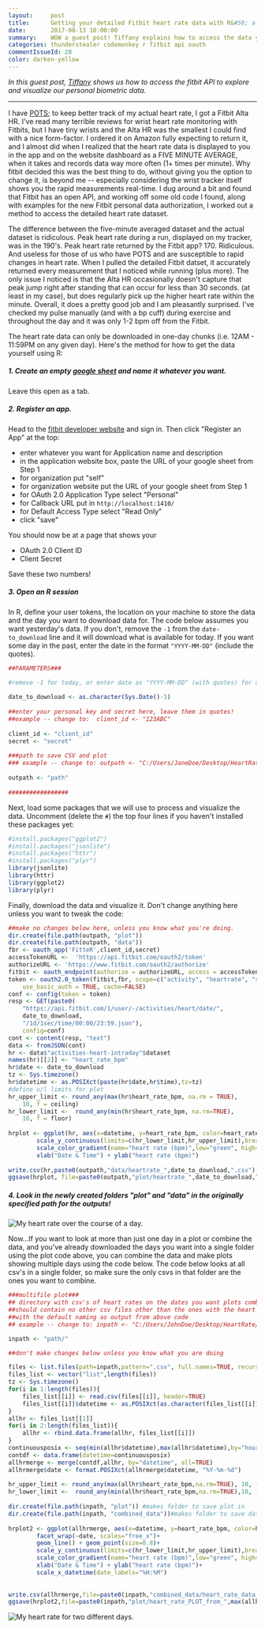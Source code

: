 ```yaml
---
layout:     post
title:      Getting your detailed Fitbit heart rate data with R&#58; a guest post
date:       2017-08-13 10:00:00
summary:    WOW a guest post! Tiffany explains how to access the data your fitbit won't show you in the app.
categories: thunderstealer codemonkey r fitbit api oauth
commentIssueId: 28
color: darken-yellow
---
```



*In this guest post, [Tiffany](https://stackoverflow.com/users/8327430/tiffany) 
shows us how to access the fitbit API to explore and visualize our personal
biometric data.*

---

I have [POTS](https://en.wikipedia.org/wiki/Postural_orthostatic_tachycardia_syndrome);
to keep better track of my actual heart rate, I got a Fitbit Alta HR.
I've read many terrible reviews for wrist heart rate monitoring with Fitbits, but
I have tiny wrists and the Alta HR was the smallest I could find with a nice form-factor.
I ordered it on Amazon fully expecting to return it, and I almost did when I realized that
the heart rate data is displayed to you in the app and on the website dashboard
as a FIVE MINUTE AVERAGE, when it takes and records data way more often (1+ times per minute).
Why fitbit decided this was the best thing to do, without giving you the option to change it, is beyond me
-- especially considering the wrist tracker itself shows you the rapid measurements real-time.
I dug around a bit and found that Fitbit has an open API, and working off some old code I found, along
with examples for the new Fitbit personal data authorization, I worked out a method  to access the
detailed heart rate dataset.

The difference between the five-minute averaged dataset and the actual dataset is ridiculous. 
Peak heart rate during a run, displayed on my tracker, was in the 190's. 
Peak heart rate returned by the Fitbit app? 170. Ridiculous. 
And useless for those of us who have POTS and 
are susceptible to rapid changes in heart rate.
When I pulled the detailed Fitbit datset, it accurately
 returned every measurement that I noticed while running (plus more).
The only issue I noticed is that the Alta HR occasionally
 doesn't capture that peak jump right after
standing that can occur for less than 30 seconds.
(at least in my case), but does regularly pick up the 
higher heart rate within the minute.
Overall, it does a pretty good job and I am pleasantly 
surprised. I've checked my pulse manually (and with a bp cuff)
during exercise and throughout the day and it was only 
1-2 bpm off from the Fitbit.

The heart rate data can only be downloaded in one-day chunks (i.e. 12AM - 11:59PM on any given day).
Here's the method for how to get the data yourself using R:

##### 1. Create an empty [google sheet](sheets.google.com) and name it whatever you want. 

Leave this open as a tab.

##### 2. Register an app.

Head to the [fitbit developer website](https://dev.fitbit.com) and sign in.
Then click "Register an App" at the top:
  - enter whatever you want for Application name and description
  - in the application website box, paste the URL of your google sheet from Step 1
  -  for organization put "self"
  - for organization website put the URL of your google sheet from Step 1
  - for OAuth 2.0 Application Type select "Personal"
  - for Callback URL put in `http://localhost:1410/`
  - for Default Access Type select "Read Only"
  - click "save"

  You should now be at a page that shows your 
  - OAuth 2.0 Client ID
  - Client Secret

Save these two numbers!

##### 3. Open an R session

In R, define your user tokens, the location on your machine to store
the data and the day you want to download data for. 
The code below assumes you want yesterday's data. If you don't, 
remove the `-1` from the `date-to_download` line and it will download
what is available for today. If you want some day in the past, enter the 
date in the format `"YYYY-MM-DD"` (include the quotes).

```r
##PARAMETERS###

#remove -1 for today, or enter date as "YYYY-MM-DD" (with quotes) for any other day
	
date_to_download <- as.character(Sys.Date()-1) 
	
##enter your personal key and secret here, leave them in quotes!
##example -- change to:  client_id <- "123ABC"
	
client_id <- "client_id"
secret <- "secret"
	
###path to save CSV and plot
### example -- change to: outpath <- "C:/Users/JaneDoe/Desktop/HeartRate"
	
outpath <- "path"
	
#################
```

Next, load some packages that we will use to process and visualize the
data. Uncomment (delete the `#`) the top four lines if you haven't 
installed these packages yet:
	
```r
#install.packages("ggplot2")
#install.packages("jsonlite")
#install.packages("httr")
#install.packages("plyr")
library(jsonlite)
library(httr)
library(ggplot2)
library(plyr)
```
	
Finally, download the data and visualize it. Don't change anything here 
unless you want to tweak the code:
	
```r
##make no changes below here, unless you know what you're doing.
dir.create(file.path(outpath, "plot"))
dir.create(file.path(outpath, "data"))
fbr <- oauth_app('FitteR',client_id,secret)
accessTokenURL <-  'https://api.fitbit.com/oauth2/token'
authorizeURL <- 'https://www.fitbit.com/oauth2/authorize'
fitbit <- oauth_endpoint(authorize = authorizeURL, access = accessTokenURL)
token <- oauth2.0_token(fitbit,fbr, scope=c("activity", "heartrate", "sleep"), 
    use_basic_auth = TRUE, cache=FALSE)
conf <- config(token = token)
resp <- GET(paste0(
    "https://api.fitbit.com/1/user/-/activities/heart/date/",
    date_to_download,
    "/1d/1sec/time/00:00/23:59.json"), 
    config=conf)
cont <- content(resp, "text")
data <- fromJSON(cont)
hr <- data$"activities-heart-intraday"$dataset
names(hr)[[2]] <- "heart_rate_bpm"
hr$date <- date_to_download
tz <- Sys.timezone()
hr$datetime <- as.POSIXct(paste(hr$date,hr$time),tz=tz)
#define u/l limits for plot
hr_upper_limit <- round_any(max(hr$heart_rate_bpm, na.rm = TRUE), 
    10, f = ceiling)
hr_lower_limit <-  round_any(min(hr$heart_rate_bpm, na.rm=TRUE),
    10, f = floor)
	
hrplot <- ggplot(hr, aes(x=datetime, y=heart_rate_bpm, color=heart_rate_bpm))+ geom_line() + geom_point(size=0.8)+
		scale_y_continuous(limits=c(hr_lower_limit,hr_upper_limit),breaks=seq(hr_lower_limit,hr_upper_limit,10))+
		scale_color_gradient(name="heart rate (bpm)",low="green", high="red",breaks=seq(hr_lower_limit,hr_upper_limit,20), limits=c(hr_lower_limit,hr_upper_limit))+
		xlab("Date & Time") + ylab("heart rate (bpm)")
	
write.csv(hr,paste0(outpath,"data/heartrate_",date_to_download,".csv"), row.names=FALSE)
ggsave(hrplot, file=paste0(outpath,"plot/heartrate_",date_to_download,".png"), width=11, height=8.5, units="in")
```
	
##### 4. Look in the newly created folders "plot" and "data" in the originally specified path for the outputs!

![My heart rate over the course of a day.](/images/2017-08-13-fitbit-single.png)

Now...If you want to look at more than just one day in a plot or combine the data, 
and you've already downloaded the days you want into a single folder using the plot code above,
you can combine the data and make plots showing multiple days using the code below. The code below
looks at all csv's in a single folder, so make sure the only csvs in that folder are the ones you want
to combine. 

```r
###multifile plot###
## directory with csv's of heart rates on the dates you want plots combined for
##should contain no other csv files other than the ones with the heart rate, 
##with the default naming as output from above code
## example -- change to: inpath <- "C:/Users/JohnDoe/Desktop/HeartRate/data/"

inpath <- "path/"

##don't make changes below unless you know what you are doing

files <- list.files(path=inpath,pattern=".csv", full.names=TRUE, recursive=FALSE)
files_list <- vector("list",length(files))
tz <- Sys.timezone()
for(i in 1:length(files)){
	files_list[[i]] <- read.csv(files[[i]], header=TRUE)
	files_list[[i]]$datetime <- as.POSIXct(as.character(files_list[[i]]$datetime), tz=tz)
}
allhr <- files_list[[1]]
for(i in 2:length(files_list)){
	allhr <- rbind.data.frame(allhr, files_list[[i]])
}
continuousposix <- seq(min(allhr$datetime),max(allhr$datetime),by="hour")
contdf <- data.frame(datetime=continuousposix)
allhrmerge <- merge(contdf,allhr, by="datetime", all=TRUE)
allhrmerge$date <- format.POSIXct(allhrmerge$datetime, "%Y-%m-%d")
	
hr_upper_limit <- round_any(max(allhr$heart_rate_bpm,na.rm=TRUE), 10, f=ceiling) #defines u/l limits for plot
hr_lower_limit <-  round_any(min(allhr$heart_rate_bpm,na.rm=TRUE),10, f=floor)
	
dir.create(file.path(inpath, "plot")) #makes folder to save plot in
dir.create(file.path(inpath, "combined_data"))#makes folder to save data in
	
hrplot2 <- ggplot(allhrmerge, aes(x=datetime, y=heart_rate_bpm, color=heart_rate_bpm))+
		facet_wrap(~date, scales="free_x")+
		geom_line() + geom_point(size=0.8)+
		scale_y_continuous(limits=c(hr_lower_limit,hr_upper_limit),breaks=seq(hr_lower_limit,hr_upper_limit,10))+
		scale_color_gradient(name="heart rate (bpm)",low="green", high="red",breaks=seq(hr_lower_limit,hr_upper_limit,20), limits=c(hr_lower_limit,hr_upper_limit))+
		xlab("Date & Time") + ylab("heart rate (bpm)")+
		scale_x_datetime(date_labels="%H:%M")
			
	
write.csv(allhrmerge,file=paste0(inpath,"combined_data/heart_rate_data_from_",min(allhrmerge$date),"_to_",max(allhrmerge$date),".csv"))
ggsave(hrplot2,file=paste0(inpath,"plot/heart_rate_PLOT_from_",max(allhrmerge$date),"_to_",min(allhrmerge$date),".png"), height=8.5, width=11,units="in")
```

![My heart rate for two different days.](/images/2017-08-13-fitbit-multi.png)

